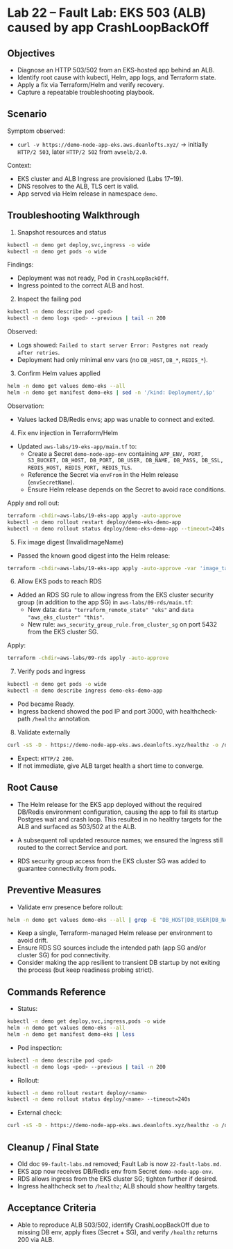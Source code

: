 # Lab 22 – Fault Lab: EKS 503 (ALB) caused by app CrashLoopBackOff

## Objectives

- Diagnose an HTTP 503/502 from an EKS-hosted app behind an ALB.
- Identify root cause with kubectl, Helm, app logs, and Terraform state.
- Apply a fix via Terraform/Helm and verify recovery.
- Capture a repeatable troubleshooting playbook.

## Scenario

Symptom observed:

- `curl -v https://demo-node-app-eks.aws.deanlofts.xyz/` → initially `HTTP/2 503`, later `HTTP/2 502` from `awselb/2.0`.

Context:

- EKS cluster and ALB Ingress are provisioned (Labs 17–19).
- DNS resolves to the ALB, TLS cert is valid.
- App served via Helm release in namespace `demo`.

## Troubleshooting Walkthrough

1. Snapshot resources and status

```bash
kubectl -n demo get deploy,svc,ingress -o wide
kubectl -n demo get pods -o wide
```

Findings:

- Deployment was not ready, Pod in `CrashLoopBackOff`.
- Ingress pointed to the correct ALB and host.

2. Inspect the failing pod

```bash
kubectl -n demo describe pod <pod>
kubectl -n demo logs <pod> --previous | tail -n 200
```

Observed:

- Logs showed: `Failed to start server Error: Postgres not ready after retries`.
- Deployment had only minimal env vars (no `DB_HOST`, `DB_*`, `REDIS_*`).

3. Confirm Helm values applied

```bash
helm -n demo get values demo-eks --all
helm -n demo get manifest demo-eks | sed -n '/kind: Deployment/,$p'
```

Observation:

- Values lacked DB/Redis envs; app was unable to connect and exited.

4. Fix env injection in Terraform/Helm

- Updated `aws-labs/19-eks-app/main.tf` to:
  - Create a Secret `demo-node-app-env` containing `APP_ENV, PORT, S3_BUCKET, DB_HOST, DB_PORT, DB_USER, DB_NAME, DB_PASS, DB_SSL, REDIS_HOST, REDIS_PORT, REDIS_TLS`.
  - Reference the Secret via `envFrom` in the Helm release (`envSecretName`).
  - Ensure Helm release depends on the Secret to avoid race conditions.

Apply and roll out:

```bash
terraform -chdir=aws-labs/19-eks-app apply -auto-approve
kubectl -n demo rollout restart deploy/demo-eks-demo-app
kubectl -n demo rollout status deploy/demo-eks-demo-app --timeout=240s
```

5. Fix image digest (InvalidImageName)

- Passed the known good digest into the Helm release:

```bash
terraform -chdir=aws-labs/19-eks-app apply -auto-approve -var 'image_tag=sha256:1d674d9db590021350d2a402213c7a4c7a2b1725bd48ca7b0e5abc7e3b5592d0'
```

6. Allow EKS pods to reach RDS

- Added an RDS SG rule to allow ingress from the EKS cluster security group (in addition to the app SG) in `aws-labs/09-rds/main.tf`:
  - New data: `data "terraform_remote_state" "eks"` and `data "aws_eks_cluster" "this"`.
  - New rule: `aws_security_group_rule.from_cluster_sg` on port 5432 from the EKS cluster SG.

Apply:

```bash
terraform -chdir=aws-labs/09-rds apply -auto-approve
```

7. Verify pods and ingress

```bash
kubectl -n demo get pods -o wide
kubectl -n demo describe ingress demo-eks-demo-app
```

- Pod became Ready.
- Ingress backend showed the pod IP and port 3000, with healthcheck-path `/healthz` annotation.

8. Validate externally

```bash
curl -sS -D - https://demo-node-app-eks.aws.deanlofts.xyz/healthz -o /dev/null
```

- Expect: `HTTP/2 200`.
- If not immediate, give ALB target health a short time to converge.

## Root Cause

- The Helm release for the EKS app deployed without the required DB/Redis environment configuration, causing the app to fail its startup Postgres wait and crash loop. This resulted in no healthy targets for the ALB and surfaced as 503/502 at the ALB.

- A subsequent roll updated resource names; we ensured the Ingress still routed to the correct Service and port.

- RDS security group access from the EKS cluster SG was added to guarantee connectivity from pods.

## Preventive Measures

- Validate env presence before rollout:

```bash
helm -n demo get values demo-eks --all | grep -E "DB_HOST|DB_USER|DB_NAME|DB_PASS|REDIS_HOST" || echo "[WARN] Missing DB/Redis envs"
```

- Keep a single, Terraform-managed Helm release per environment to avoid drift.
- Ensure RDS SG sources include the intended path (app SG and/or cluster SG) for pod connectivity.
- Consider making the app resilient to transient DB startup by not exiting the process (but keep readiness probing strict).

## Commands Reference

- Status:

```bash
kubectl -n demo get deploy,svc,ingress,pods -o wide
helm -n demo get values demo-eks --all
helm -n demo get manifest demo-eks | less
```

- Pod inspection:

```bash
kubectl -n demo describe pod <pod>
kubectl -n demo logs <pod> --previous | tail -n 200
```

- Rollout:

```bash
kubectl -n demo rollout restart deploy/<name>
kubectl -n demo rollout status deploy/<name> --timeout=240s
```

- External check:

```bash
curl -sS -D - https://demo-node-app-eks.aws.deanlofts.xyz/healthz -o /dev/null
```

## Cleanup / Final State

- Old doc `99-fault-labs.md` removed; Fault Lab is now `22-fault-labs.md`.
- EKS app now receives DB/Redis env from Secret `demo-node-app-env`.
- RDS allows ingress from the EKS cluster SG; tighten further if desired.
- Ingress healthcheck set to `/healthz`; ALB should show healthy targets.

## Acceptance Criteria

- Able to reproduce ALB 503/502, identify CrashLoopBackOff due to missing DB env, apply fixes (Secret + SG), and verify `/healthz` returns 200 via ALB.
